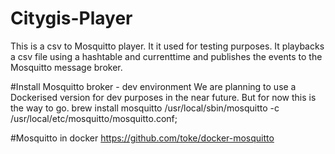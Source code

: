 # Citygis-Player
This is a csv to Mosquitto player. It it used for testing purposes. It playbacks a csv file using a hashtable and currenttime and publishes the events to the Mosquitto message broker. 

#Install Mosquitto broker - dev environment
We are planning to use a Dockerised version for dev purposes in the near future. But for now this is the way to go.
    brew install mosquitto
    /usr/local/sbin/mosquitto -c /usr/local/etc/mosquitto/mosquitto.conf;

#Mosquitto in docker
    https://github.com/toke/docker-mosquitto
